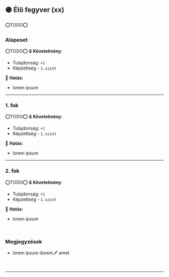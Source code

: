 ## 🟣 Élő fegyver (xx)

⭕TODO⭕

### Alapeset

⭕TODO⭕
🔒 **Követelmény**: 
- Tulajdonság: `+1`
- Képzettség - `1.szint`

🌟 **Hatás**:
- lorem ipsum

---
### 1. fok

⭕TODO⭕
🔒 **Követelmény**:
- Tulajdonság: `+1`
- Képzettség - `1.szint`


🌟 **Hatás**:
- lorem ipsum

---
### 2. fok

⭕TODO⭕
🔒 **Követelmény**:
- Tulajdonság: `+1`
- Képzettség - `1.szint`

🌟 **Hatás**:
- lorem ipsum

<br />

### Megjegyzések

- lorem ipsum dorem🗡️ amet

<br />

---
